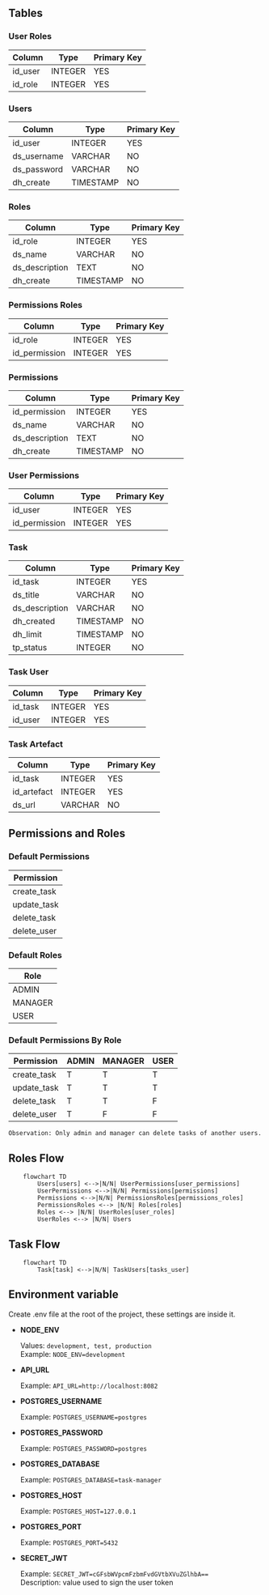 ## Tables

### User Roles

| Column  | Type    | Primary Key |
| ------- | ------- | ----------- |
| id_user | INTEGER | YES         |
| id_role | INTEGER | YES         |

### Users

| Column      | Type      | Primary Key |
| ----------- | --------- | ----------- |
| id_user     | INTEGER   | YES         |
| ds_username | VARCHAR   | NO          |
| ds_password | VARCHAR   | NO          |
| dh_create   | TIMESTAMP | NO          |

### Roles

| Column         | Type      | Primary Key |
| -------------- | --------- | ----------- |
| id_role        | INTEGER   | YES         |
| ds_name        | VARCHAR   | NO          |
| ds_description | TEXT      | NO          |
| dh_create      | TIMESTAMP | NO          |

### Permissions Roles

| Column        | Type    | Primary Key |
| ------------- | ------- | ----------- |
| id_role       | INTEGER | YES         |
| id_permission | INTEGER | YES         |

### Permissions

| Column         | Type      | Primary Key |
| -------------- | --------- | ----------- |
| id_permission  | INTEGER   | YES         |
| ds_name        | VARCHAR   | NO          |
| ds_description | TEXT      | NO          |
| dh_create      | TIMESTAMP | NO          |

### User Permissions

| Column        | Type    | Primary Key |
| ------------- | ------- | ----------- |
| id_user       | INTEGER | YES         |
| id_permission | INTEGER | YES         |

### Task

| Column         | Type      | Primary Key |
| -------------- | --------- | ----------- |
| id_task        | INTEGER   | YES         |
| ds_title       | VARCHAR   | NO          |
| ds_description | VARCHAR   | NO          |
| dh_created     | TIMESTAMP | NO          |
| dh_limit       | TIMESTAMP | NO          |
| tp_status      | INTEGER   | NO          |

### Task User

| Column  | Type    | Primary Key |
| ------- | ------- | ----------- |
| id_task | INTEGER | YES         |
| id_user | INTEGER | YES         |

### Task Artefact

| Column      | Type    | Primary Key |
| ----------- | ------- | ----------- |
| id_task     | INTEGER | YES         |
| id_artefact | INTEGER | YES         |
| ds_url      | VARCHAR | NO          |

## Permissions and Roles

### Default Permissions

| Permission  |
| ----------- |
| create_task |
| update_task |
| delete_task |
| delete_user |

### Default Roles

| Role    |
| ------- |
| ADMIN   |
| MANAGER |
| USER    |

### Default Permissions By Role

| Permission  | ADMIN | MANAGER | USER |
| ----------- | ----- | ------- | ---- |
| create_task | T     | T       | T    |
| update_task | T     | T       | T    |
| delete_task | T     | T       | F    |
| delete_user | T     | F       | F    |

`Observation: Only admin and manager can delete tasks of another users.`

## Roles Flow

```mermaid
    flowchart TD
        Users[users] <-->|N/N| UserPermissions[user_permissions]
        UserPermissions <-->|N/N| Permissions[permissions]
        Permissions <-->|N/N| PermissionsRoles[permissions_roles]
        PermissionsRoles <--> |N/N| Roles[roles]
        Roles <--> |N/N| UserRoles[user_roles]
        UserRoles <--> |N/N| Users
```

## Task Flow

```mermaid
    flowchart TD
        Task[task] <-->|N/N| TaskUsers[tasks_user]
```

## Environment variable

Create .env file at the root of the project, these settings are inside it.

- <b>NODE_ENV</b>

  Values: `development, test, production` <br>
  Example: `NODE_ENV=development`

- <b>API_URL</b>

  Example: `API_URL=http://localhost:8082`

- <b>POSTGRES_USERNAME</b>

  Example: `POSTGRES_USERNAME=postgres`

- <b>POSTGRES_PASSWORD</b>

  Example: `POSTGRES_PASSWORD=postgres`

- <b>POSTGRES_DATABASE</b>

  Example: `POSTGRES_DATABASE=task-manager`

- <b>POSTGRES_HOST</b>

  Example: `POSTGRES_HOST=127.0.0.1` <br>

- <b>POSTGRES_PORT</b>

  Example: `POSTGRES_PORT=5432` <br>

- <b>SECRET_JWT</b>

  Example: `SECRET_JWT=cGFsbWVpcmFzbmFvdGVtbXVuZGlhbA==` <br>
  Description: value used to sign the user token
